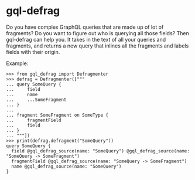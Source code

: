 # gql-defrag

Do you have complex GraphQL queries that are made up of lot of fragments? Do you want to figure out who is querying all those fields? Then gql-defrag can help you. It takes in the text of all your queries and fragments, and returns a new query that inlines all the fragments and labels fields with their origin.

Example:

    >>> from gql_defrag import Defragmenter
    >>> defrag = Defragmenter(["""
    ... query SomeQuery {
    ...     field
    ...     name
    ...     ...SomeFragment
    ... }
    ... 
    ... fragment SomeFragment on SomeType {
    ...     fragmentField
    ...     field
    ... }
    ... """])
    >>> print(defrag.defragment("SomeQuery"))
    query SomeQuery {
      field @gql_defrag_source(name: "SomeQuery") @gql_defrag_source(name: "SomeQuery -> SomeFragment")
      fragmentField @gql_defrag_source(name: "SomeQuery -> SomeFragment")
      name @gql_defrag_source(name: "SomeQuery")
    }

